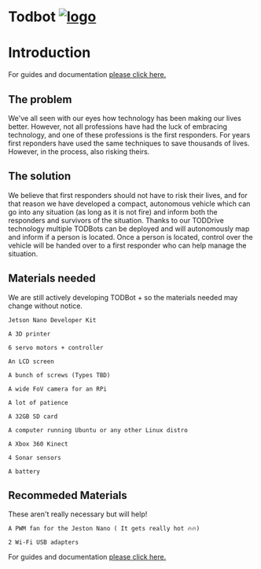 

# Todbot  [![logo](https://s3.us-west-2.amazonaws.com/secure.notion-static.com/e553c2bb-7df6-476d-9625-201ae947a94f/sq.png?X-Amz-Algorithm=AWS4-HMAC-SHA256&X-Amz-Credential=ASIAT73L2G45HUNLBK4R%2F20190724%2Fus-west-2%2Fs3%2Faws4_request&X-Amz-Date=20190724T145025Z&X-Amz-Expires=86400&X-Amz-Security-Token=AgoJb3JpZ2luX2VjEIX%2F%2F%2F%2F%2F%2F%2F%2F%2F%2FwEaCXVzLXdlc3QtMiJHMEUCIQDTB96371l2PBczqJRS%2Bl2LZ6eB%2FNGdGEa54MjzPittqgIgK3pg%2BHYVrdDJV%2Bb%2FzntbRQpqEvd6XweUvnjFkd8%2BYnoq4wMI7v%2F%2F%2F%2F%2F%2F%2F%2F%2F%2FARAAGgwyNzQ1NjcxNDkzNzAiDERy7M2NAScXhS7peCq3A8AE7HItVfY7v%2BPqNXmBaUEopXZZ1fENeL5H3pBjArsPsewpWK3hobFwuwWVz4Lcp69Nlh2bYkkt1OoK8DQJTE2QoEk0F%2F7S64%2BQ%2Fsqqi5TM9GPhNb79SUS4Jm%2B9mdCD3aKSd36fIm3KCr4LeIKUyQVeQb5XhdkBwvobmaxb6emyX4JZwfxCiOApQOnia9I377uknkbFZ9av2uZkFRCrxzNs3pbwe%2FmaJ7QYrbzQdA%2FwMoYZKAKT6KosWzPbrQDQ%2FRcPQ3IP7o49zE9rVW%2FtZgsqFsjLjp1c2zLMuXpE70Nfx5pA1wzbEHKAzAVsuNlo1EWxz2nrhp46WYXp7EwAT389WO9seqPcEHKAK2gGP5jpE%2B2ys8gHjyiVU5pBLrcsRcqDBvEWjWJqwFWfD%2FVyfecpN9JLQnQ1OAfRPR3ZWcDExbI8WuKIP%2BXvCCpyMHKm2rd1EEfsJcjFwPlFbJeBu9lZVq8%2F2rjDh3IHSz%2BYqc0Hvt7KxTCLogjJ38B9%2Bscqz%2B7Rzr%2Fwi1ZcegLSjCCJtrVK%2BfmupCJRuCNfkmrLf4bPUycz3gmq9Bq7J0bRy0uh0UoeAzJ6SY8whJzh6QU6tAENTJFrcLQnC6JMzV8KbPRSlcf9TQWzsJhoD6cNs5CHf6VKR2XImDmhTdtT%2Fibx9O8kPNxmFMDgCr5cd74YV1XRRxcy2SzMdGd2nqmOE1EmhvGOF2lOihnMpDc0%2BcZLq9weZYkmJUa1sx3OTvaT%2F2kCH4rs7569SzdEGApJVqycY3MK6AX6Dk5IEVjvt9J%2B3mKpJ8spi4ORwpKuEdbNssUABhHlxBS6Tgz6lJLen0GdlStt4ZA%3D&X-Amz-Signature=ef45fa82c29e67844236ebd08f20aaac7d9436cfaa1d94540e76ea962fb3dfd2&X-Amz-SignedHeaders=host&response-content-disposition=filename%20%3D%22sq.png%22 "logo")](https://todbot.gitbook.io "logo")
# Introduction

For guides and documentation [please click here.](https://todbot.gitbook.io "please click here.")

## The problem

We've all seen with our eyes how technology has been making our lives better. However, not all professions have had the luck of embracing technology, and one of these professions is the first responders. For years first reponders have used the same techniques to save thousands of lives. However, in the process, also risking theirs.

## The solution

We believe that first responders should not have to risk their lives, and for that reason we have developed a compact, autonomous vehicle which can go into any situation (as long as it is not fire) and inform both the responders and survivors of the situation. Thanks to our TODDrive technology multiple TODBots can be deployed and will autonomously map and inform if a person is located. Once a person is located, control over the vehicle will be handed over to a first responder who can help manage the situation.

## Materials needed

We are still actively developing TODBot + so the materials needed may change without notice.

    ​Jetson Nano Developer Kit​

    ​A 3D printer​

    6 servo motors + controller

    ​An LCD screen​

    A bunch of screws (Types TBD)

    ​A wide FoV camera for an RPi​

    A lot of patience

    ​A 32GB SD card​

    A computer running Ubuntu or any other Linux distro

    ​A Xbox 360 Kinect​

    ​4 Sonar sensors​

    ​A battery​

## Recommeded Materials

These aren't really necessary but will help!

    A PWM fan for the Jeston Nano ( It gets really hot 🔥🔥)

    2 Wi-Fi USB adapters



For guides and documentation [please click here.](https://todbot.gitbook.io "please click here.")
